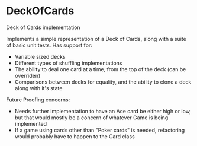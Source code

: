 # DeckOfCards
Deck of Cards implementation

Implements a simple representation of a Deck of Cards, along with a suite of basic unit tests.  Has support for:

* Variable sized decks
* Different types of shuffling implementations
* The ability to deal one card at a time, from the top of the deck (can be overriden)
* Comparisons between decks for equality, and the ability to clone a deck along with it's state

Future Proofing concerns:

* Needs further implementation to have an Ace card be either high or low, but that would mostly be a concern of whatever Game is being implemented
* If a game using cards other than "Poker cards" is needed, refactoring would probably have to happen to the Card class